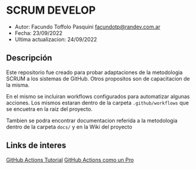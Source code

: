 # SCRUM DEVELOP

- Autor: Facundo Toffolo Pasquini <facundotp@randev.com.ar>
- Fecha: 23/09/2022
- Ultima actualizacion: 24/09/2022

## Descripción

Este repositorio fue creado para probar adaptaciones de la metodologia SCRUM a los sistemas de GitHub.
Otros propositos son de capacitacion de la misma.

En el mismo se incluiran workflows configurados para automatizar algunas acciones. Los mismos estaran dentro de la carpeta 
`.github/workflows` que se encuetra en la raiz del proyecto.

Tambien se podra encontrar documentacion referida a la metodologia dentro de la carpeta `docs/` y en la Wiki del proyecto

## Links de interes
[GitHub Actions Tutorial](https://www.youtube.com/watch?v=-hVG9z0fCac)
[GitHub Actions como un Pro](https://www.youtube.com/watch?v=9t9j-5NWRAw)
